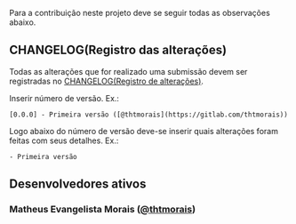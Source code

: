 Para a contribuição neste projeto deve se seguir todas as observações abaixo.

## CHANGELOG(Registro das alterações)

Todas as alterações que for realizado uma submissão devem ser registradas no [CHANGELOG(Registro de alterações)](./CHANGELOG.md).

Inserir número de versão. Ex.:

    [0.0.0] - Primeira versão ([@thtmorais](https://gitlab.com/thtmorais))

Logo abaixo do número de versão deve-se inserir quais alterações foram feitas com seus detalhes. Ex.:

    - Primeira versão

## Desenvolvedores ativos

### Matheus Evangelista Morais ([@thtmorais](https://gitlab.com/thtmorais))
